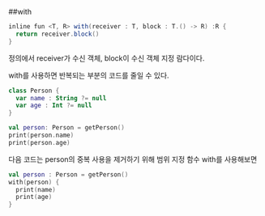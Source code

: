##with

~~~java
inline fun <T, R> with(receiver : T, block : T.() -> R) :R {
  return receiver.block()
}
~~~

정의에서 receiver가 수신 객체, block이 수신 객체 지정 람다이다.

with를 사용하면 반복되는 부분의 코드를 줄일 수 있다.

~~~kotlin
class Person {
  var name : String ?= null
  var age : Int ?= null
}

val person: Person = getPerson()
print(person.name)
print(person.age)
~~~

다음 코드는 person의 중복 사용을 제거하기 위해 범위 지정 함수 with를 사용해보면

~~~kotlin
val person : Person = getPerson()
with(person) {
  print(name)
  print(age)
}
~~~
